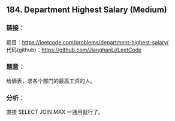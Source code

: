 ## 184. Department Highest Salary (Medium)

### **链接**：
题目：https://leetcode.com/problems/department-highest-salary/  
代码(github)：https://github.com/JianghanLi/LeetCode

### **题意**：

给俩表，求各个部门的最高工资的人。

### **分析**：

直接 SELECT JOIN MAX 一通用就行了。
